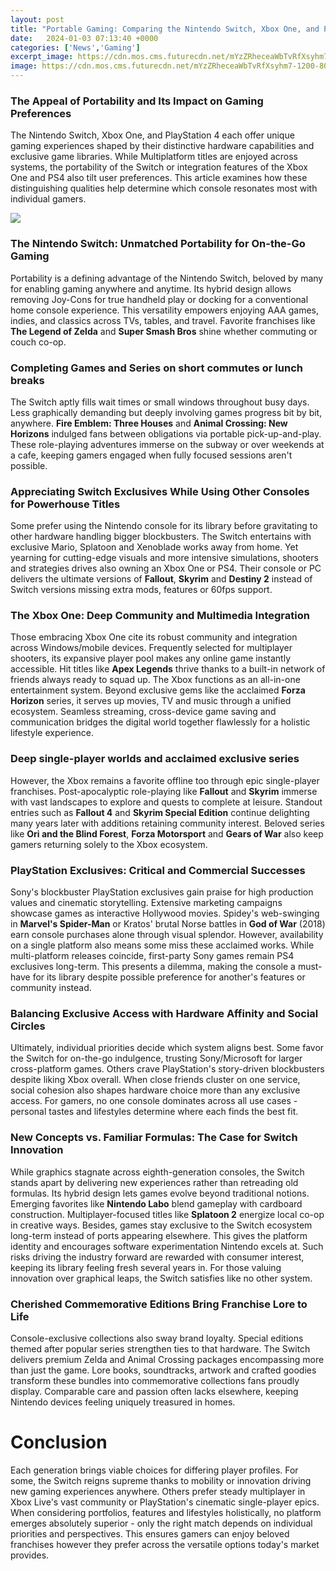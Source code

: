 ```yaml
---
layout: post
title: "Portable Gaming: Comparing the Nintendo Switch, Xbox One, and PS4"
date:   2024-01-03 07:13:40 +0000
categories: ['News','Gaming']
excerpt_image: https://cdn.mos.cms.futurecdn.net/mYzZRheceaWbTvRfXsyhm7-1200-80.png
image: https://cdn.mos.cms.futurecdn.net/mYzZRheceaWbTvRfXsyhm7-1200-80.png
---
```


### **The Appeal of Portability and Its Impact on Gaming Preferences**
The Nintendo Switch, Xbox One, and PlayStation 4 each offer unique gaming experiences shaped by their distinctive hardware capabilities and exclusive game libraries. While Multiplatform titles are enjoyed across systems, the portability of the Switch or integration features of the Xbox One and PS4 also tilt user preferences. This article examines how these distinguishing qualities help determine which console resonates most with individual gamers.

![](https://cdn.mos.cms.futurecdn.net/mYzZRheceaWbTvRfXsyhm7-1200-80.png)
### **The Nintendo Switch: Unmatched Portability for On-the-Go Gaming** 
Portability is a defining advantage of the Nintendo Switch, beloved by many for enabling gaming anywhere and anytime. Its hybrid design allows removing Joy-Cons for true handheld play or docking for a conventional home console experience. This versatility empowers enjoying AAA games, indies, and classics across TVs, tables, and travel. Favorite franchises like **The Legend of Zelda** and **Super Smash Bros** shine whether commuting or couch co-op. 
### **Completing Games and Series on short commutes or lunch breaks**
The Switch aptly fills wait times or small windows throughout busy days. Less graphically demanding but deeply involving games progress bit by bit, anywhere. **Fire Emblem: Three Houses** and **Animal Crossing: New Horizons** indulged fans between obligations via portable pick-up-and-play. These role-playing adventures immerse on the subway or over weekends at a cafe, keeping gamers engaged when fully focused sessions aren't possible.
### **Appreciating Switch Exclusives While Using Other Consoles for Powerhouse Titles**  
Some prefer using the Nintendo console for its library before gravitating to other hardware handling bigger blockbusters. The Switch entertains with exclusive Mario, Splatoon and Xenoblade works away from home. Yet yearning for cutting-edge visuals and more intensive simulations, shooters and strategies drives also owning an Xbox One or PS4. Their console or PC delivers the ultimate versions of **Fallout**, **Skyrim** and **Destiny 2** instead of Switch versions missing extra mods, features or 60fps support.
### **The Xbox One: Deep Community and Multimedia Integration** 
Those embracing Xbox One cite its robust community and integration across Windows/mobile devices. Frequently selected for multiplayer shooters, its expansive player pool makes any online game instantly accessible. Hit titles like **Apex Legends** thrive thanks to a built-in network of friends always ready to squad up. 
The Xbox functions as an all-in-one entertainment system. Beyond exclusive gems like the acclaimed **Forza Horizon** series, it serves up movies, TV and music through a unified ecosystem. Seamless streaming, cross-device game saving and communication bridges the digital world together flawlessly for a holistic lifestyle experience.
### **Deep single-player worlds and acclaimed exclusive series** 
However, the Xbox remains a favorite offline too through epic single-player franchises. Post-apocalyptic role-playing like **Fallout** and **Skyrim** immerse with vast landscapes to explore and quests to complete at leisure. Standout entries such as **Fallout 4** and **Skyrim Special Edition** continue delighting many years later with additions retaining community interest. Beloved series like **Ori and the Blind Forest**, **Forza Motorsport** and **Gears of War** also keep gamers returning solely to the Xbox ecosystem.
### **PlayStation Exclusives: Critical and Commercial Successes**  
Sony's blockbuster PlayStation exclusives gain praise for high production values and cinematic storytelling. Extensive marketing campaigns showcase games as interactive Hollywood movies. Spidey's web-swinging in **Marvel's Spider-Man** or Kratos' brutal Norse battles in **God of War** (2018) earn console purchases alone through visual splendor. 
However, availability on a single platform also means some miss these acclaimed works. While multi-platform releases coincide, first-party Sony games remain PS4 exclusives long-term. This presents a dilemma, making the console a must-have for its library despite possible preference for another's features or community instead.
### **Balancing Exclusive Access with Hardware Affinity and Social Circles** 
Ultimately, individual priorities decide which system aligns best. Some favor the Switch for on-the-go indulgence, trusting Sony/Microsoft for larger cross-platform games. Others crave PlayStation's story-driven blockbusters despite liking Xbox overall. When close friends cluster on one service, social cohesion also shapes hardware choice more than any exclusive access. For gamers, no one console dominates across all use cases - personal tastes and lifestyles determine where each finds the best fit.
### **New Concepts vs. Familiar Formulas: The Case for Switch Innovation**
While graphics stagnate across eighth-generation consoles, the Switch stands apart by delivering new experiences rather than retreading old formulas. Its hybrid design lets games evolve beyond traditional notions. Emerging favorites like **Nintendo Labo** blend gameplay with cardboard construction. Multiplayer-focused titles like **Splatoon 2** energize local co-op in creative ways. 
Besides, games stay exclusive to the Switch ecosystem long-term instead of ports appearing elsewhere. This gives the platform identity and encourages software experimentation Nintendo excels at. Such risks driving the industry forward are rewarded with consumer interest, keeping its library feeling fresh several years in. For those valuing innovation over graphical leaps, the Switch satisfies like no other system.
### **Cherished Commemorative Editions Bring Franchise Lore to Life** 
Console-exclusive collections also sway brand loyalty. Special editions themed after popular series strengthen ties to that hardware. The Switch delivers premium Zelda and Animal Crossing packages encompassing more than just the game. Lore books, soundtracks, artwork and crafted goodies transform these bundles into commemorative collections fans proudly display. Comparable care and passion often lacks elsewhere, keeping Nintendo devices feeling uniquely treasured in homes.
# Conclusion  
Each generation brings viable choices for differing player profiles. For some, the Switch reigns supreme thanks to mobility or innovation driving new gaming experiences anywhere. Others prefer steady multiplayer in Xbox Live's vast community or PlayStation's cinematic single-player epics. When considering portfolios, features and lifestyles holistically, no platform emerges absolutely superior - only the right match depends on individual priorities and perspectives. This ensures gamers can enjoy beloved franchises however they prefer across the versatile options today's market provides.